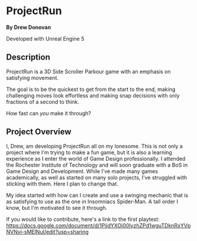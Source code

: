 # ProjectRun

**By Drew Donovan**

Developed with Unreal Engine 5

## Description

ProjectRun is a 3D Side Scroller Parkour game with an emphasis on satisfying movement. 

The goal is to be the quickest to get from the start to the end, making challenging moves look effortless and making snap decisions with only fractions of a second to think.

How fast can *you* make it through?


## Project Overview

I, Drew, am developing ProjectRun all on my lonesome. This is not only a project where I'm trying to make a fun game, but it is also a learning experience as I enter the world of Game Design professionally. I attended the Rochester Institute of Technology and will soon graduate with a BoS in Game Design and Development. While I've made many games academically, as well as started on many solo projects, I've struggled with sticking with them. Here I plan to change that. 

My idea started with how can I create and use a swinging mechanic that is as satisfying to use as the one in Insomniacs Spider-Man. A tall order I know, but I'm motivated to see it through. 


If you would like to contribute, here's a link to the first playtest: https://docs.google.com/document/d/1PijdYXOi00lyzhZPd1wguTDknRxYVpNVNyi-sMElNuI/edit?usp=sharing
